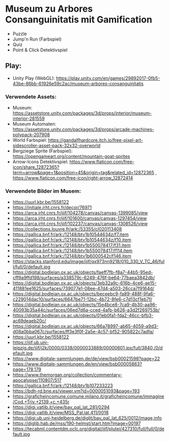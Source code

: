 # Museum zu Arbores Consanguinitatis mit Gamification

- Puzzle
- Jump'n Run (Farbspiel)
- Quiz
- Point & Click Detektivspiel

## Play:
- Unity Play (WebGL): https://play.unity.com/en/games/29892017-0fb5-43be-86bb-61926e59c2ac/museum-arbores-consanguinitatis

### Verwendete Assets:
- Museum: https://assetstore.unity.com/packages/3d/props/interior/museum-interior-281559
- Museum Automaten: https://assetstore.unity.com/packages/3d/props/arcade-machines-polypack-207908
- World Farbspiel: https://gandalfhardcore.itch.io/free-pixel-art-sidescroller-asset-pack-32x32-overworld
- Bergziege Sprite (Farbspiel): https://opengameart.org/content/mountain-goat-sprites
- Arrow-Icons Detektivspiel: https://www.flaticon.com/free-icon/share_12872365?term=arrow&page=1&position=45&origin=tag&related_id=12872365 , https://www.flaticon.com/free-icon/right-arrow_12872414

 ### Verwendete Bilder im Musem:
 - https://uurl.kbr.be/1558122
 - https://initiale.irht.cnrs.fr/decor/76971
 - https://arca.irht.cnrs.fr/iiif/104278/canvas/canvas-1399085/view
 - https://arca.irht.cnrs.fr/iiif/101600/canvas/canvas-1297454/view
 - https://arca.irht.cnrs.fr/iiif/102237/canvas/canvas-1308526/view
 - https://collections.louvre.fr/ark:/53355/cl020113408
 - https://gallica.bnf.fr/ark:/12148/btv1b10544634z/f7.item
 - https://gallica.bnf.fr/ark:/12148/btv1b10544634z/f10.item
 - https://gallica.bnf.fr/ark:/12148/btv1b550078417/f31.item
 - https://gallica.bnf.fr/ark:/12148/btv1b550078417/f114.item
 - https://gallica.bnf.fr/ark:/12148/btv1b6000542r/f146.item
 - https://stacks.stanford.edu/image/iiif/qx973nn9218/010_330_V_TC_46/full/full/0/default.jpg
 - https://digital.bodleian.ox.ac.uk/objects/faeff7fb-f8a7-44b5-95ed-cff9a9ffd198/surfaces/a338579c-6249-476f-be64-77baea3842db/
 - https://digital.bodleian.ox.ac.uk/objects/3eb32a9c-616b-4ce6-ae15-411881ee1625/surfaces/739077e1-08ee-47d4-a503-26cca7f9164d/
 - https://digital.bodleian.ox.ac.uk/objects/beceebc9-fa89-488f-9fa6-c229014dac10/surfaces/6647be71-12bc-4b72-8fe6-c7d13cf1eb7f/
 - https://digital.bodleian.ox.ac.uk/objects/15e4bce8-7ca9-4b30-aa96-40093b35a44c/surfaces/06ed7d6a-cced-4afb-b626-a3d2f269753b/
 - https://digital.bodleian.ox.ac.uk/objects/01eb0fa1-fda2-46cc-bfb3-ac69deaeb20c/
 - https://digital.bodleian.ox.ac.uk/objects/66a78997-ab65-4059-a9d3-d08a0bba067c/surfaces/ff3e3f0f-2a5e-4c57-bf52-905822c7adfa/
 - https://uurl.kbr.be/1558122
 - https://iiif.ub.uni-leipzig.de/iiif/j2k/0000/0338/0000033889/00000601.jpx/full/3840,/0/default.jpg
 - https://www.digitale-sammlungen.de/de/view/bsb00021598?page=22
 - https://www.digitale-sammlungen.de/en/view/bsb00005863?page=178,179
 - https://www.themorgan.org/collection/commentary-apocalypse/110807/517
 - https://gallica.bnf.fr/ark:/12148/btv1b107233223
 - https://bdh-rd.bne.es/viewer.vm?id=0000051093&page=193
 - https://graficheincomune.comune.milano.it/graficheincomune/immagine/Cod.+Triv.+2139,+c.+435r
 - https://digi.vatlib.it/view/bav_pal_lat_281/0294
 - https://digi.vatlib.it/view/MSS_Pal.lat.411/0018
 - https://digi.ub.uni-heidelberg.de/diglit/bav_pal_lat_625/0012/image,info
 - https://diglib.hab.de/mss/190-helmst/start.htm?image=00197
 - https://tecabml.contentdm.oclc.org/digital/iiif/plutei/427310/full/full/0/default.jpg
